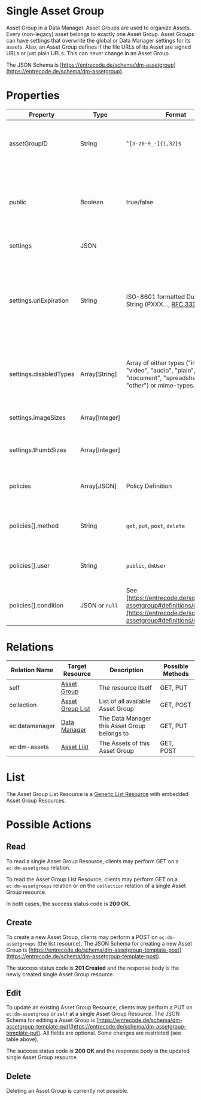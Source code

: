 # Single Asset Group 

Asset Group in a Data Manager. Asset Groups are used to organize Assets. Every (non-legacy) asset belongs to exactly one Asset Group.
Asset Groups can have settings that overwrite the global or Data Manager settings for its assets. 
Also, an Asset Group defines if the file URLs of its Asset are signed URLs or just plain URLs. This can never change in an Asset Group.

The JSON Schema is [https://entrecode.de/schema/dm-assetgroup](https://entrecode.de/schema/dm-assetgroup).

# Properties

| Property | Type | Format | Description | Writable |
|----------|------|--------|-------------|----------|
|assetGroupID| String | `^[a-z0-9_-]{1,32}$`| The unique identifier for an asset group | Yes, but only on creation. Cannot be changed afterwards. |
|public    | Boolean | true/false | Indicating if assets in this group are generally public or have signed URLs. | Yes, but only on creation. Cannot be changed afterwards. |
|settings  | JSON |   | various settings | Yes      |
|settings.urlExpiration | String | ISO-8601 formatted Duration String (PXXX…, [RFC 3339](http://tools.ietf.org/html/rfc3339)) | How long URLs will be valid, if this assetgroup is non-public. Overwrites global setting from Data Manager. | Yes |
|settings.disabledTypes | Array[String] | Array of either types ("image", "video", "audio", "plain", "document", "spreadsheet", "other") or mime-types. | List of asset types and mime types that may not be used in this group. | Yes, but values can only be removed. |
|settings.imageSizes | Array[Integer] | | List of available image sizes. | Yes, but values can only be added. |
|settings.thumbSizes | Array[Integer] | | List of available thumbnail sizes. | Yes, but values can only be added. |
|policies|Array[JSON] |Policy Definition | Permission Policies for Assets in this Asset Group | Yes|
|policies[].method| String | `get`, `put`, `post`, `delete`| The method the policy should apply to. | Yes |
|policies[].user| String | `public`, `dmUser`| The user type the policy should apply to. | Yes |
|policies[].condition | JSON or `null` | See [https://entrecode.de/schema/dm-assetgroup#definitions/condition](https://entrecode.de/schema/dm-assetgroup#definitions/condition) | Additional conditions the assets need to fulfill. | Yes |

# Relations

| Relation Name | Target Resource | Description |Possible Methods |
|---------------|-----------------|-------------|-----------------|
| self          | [Asset Group](#)| The resource itself | GET, PUT |
| collection    | [Asset Group List](#list)| List of all available Asset Group | GET, POST|
| ec:datamanager| [Data Manager](../datamanager/) | The Data Manager this Asset Group belongs to | GET, PUT |
| ec:dm-assets  | [Asset List](../asset/#list) | The Assets of this Asset Group | GET, POST |

# List

The Asset Group List Resource is a [Generic List Resource](/#generic-list-resources) with embedded Asset Group Resources.


# Possible Actions

## Read

To read a single Asset Group Resource, clients may perform GET on a `ec:dm-assetgroup` relation.

To read the Asset Group List Resource, clients may perform GET on a `ec:dm-assetgroups` relation or on the `collection` relation of a single Asset Group resource.

In both cases, the success status code is **200 OK.**


## Create

To create a new Asset Group, clients may perform a POST on `ec:dm-assetgroups` (the list resource). The JSON Schema for creating a new Asset Group is [https://entrecode.de/schema/dm-assetgroup-template-post](https://entrecode.de/schema/dm-assetgroup-template-post). 

The success status code is **201 Created** and the response body is the newly created single Asset Group resource.

## Edit

To update an existing Asset Group Resource, clients may perform a PUT on `ec:dm-assetgroup` or `self` at a single Asset Group Resource. The JSON Schema for editing a Asset Group is [https://entrecode.de/schema/dm-assetgroup-template-put](https://entrecode.de/schema/dm-assetgroup-template-put). 
All fields are optional. Some changes are restricted (see table above).

The success status code is **200 OK** and the response body is the updated single Asset Group resource.

## Delete

Deleting an Asset Group is currently not possible.
